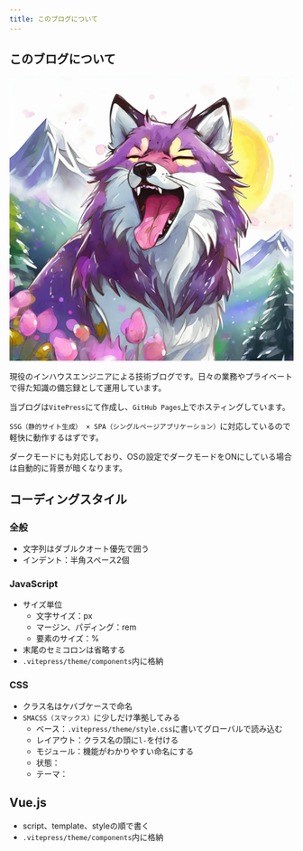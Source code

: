 ```yaml
---
title: このブログについて
---
```


## このブログについて

![狼の画像](./public/wolf-icon.webp)

現役のインハウスエンジニアによる技術ブログです。日々の業務やプライベートで得た知識の備忘録として運用しています。

当ブログは`VitePress`にて作成し、`GitHub Pages`上でホスティングしています。

`SSG（静的サイト生成） × SPA（シングルページアプリケーション）`に対応しているので軽快に動作するはずです。

ダークモードにも対応しており、OSの設定でダークモードをONにしている場合は自動的に背景が暗くなります。


## コーディングスタイル

### 全般

* 文字列はダブルクオート優先で囲う
* インデント：半角スペース2個


### JavaScript

* サイズ単位
  * 文字サイズ：px
  * マージン、パディング：rem
  * 要素のサイズ：%
* 末尾のセミコロンは省略する
* `.vitepress/theme/components`内に格納


### CSS

* クラス名はケバブケースで命名
* `SMACSS（スマックス）`に少しだけ準拠してみる
  * ベース：`.vitepress/theme/style.css`に書いてグローバルで読み込む
  * レイアウト：クラス名の頭に`l-`を付ける
  * モジュール：機能がわかりやすい命名にする
  * 状態：
  * テーマ：


## Vue.js

* script、template、styleの順で書く
* `.vitepress/theme/components`内に格納
